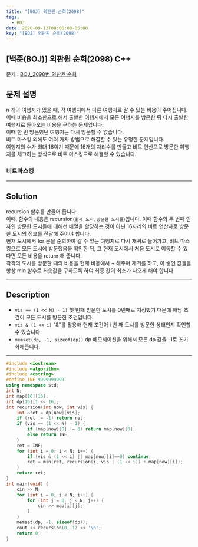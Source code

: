 ```yaml
---
title: "[BOJ] 외판원 순회(2098)"
tags:
  - BOJ
date: 2020-09-13T08:06:00-05:00
key: "[BOJ] 외판원 순회(2098)"
---
```


## [백준(BOJ)] 외판원 순회(2098) C++

<!--more-->

문제 : [BOJ_2098번 외판원 순회](https://www.acmicpc.net/problem/2098)<br>

## 문제 설명 

n 개의 여행지가 있을 때, 각 여행지에서 다른 여행지로 갈 수 있는 비용이 주어집니다.<br>
이때 비용을 최소한으로 해서 출발한 여행지에서 모든 여행지를 방문한 뒤 다시 출발한 여행지로 돌아오는 비용을 구하는 문제입니다.<br>
이때 한 번 방문했던 여행지는 다시 방문할 수 없습니다.<br>
비트 마스킹 외에도 여러 가지 방법으로 해결할 수 있는 유명한 문제입니다.<br>
여행지의 수가 최대 16이기 때문에 16개의 자리수를 만들고 비트 연산으로 방문한 여행지를 체크하는 방식으로 비트 마스킹으로 해결할 수 있습니다.<br>


### 비트마스킹

---

## Solution

recursion 함수를 만들어 줍니다.<br>
이때, 함수의 내용은 recursion(`현재 도시`, `방문한 도시들`)입니다.
이때 함수의 두 번째 인자인 방문한 도시들에 대해선 배열을 할당하는 것이 아닌 16자리의 비트 연산자로 방문한 도시의 정보를 전달해 주어야 합니다.<br>
현재 도시에서 for 문을 순회하여 갈 수 있는 여행지로 다시 재귀로 들어가고, 비트 마스킹으로 모든 도시에 방문했음을 확인한 뒤, 그 현재 도시에서 처음 도시로 이동할 수 있다면 모든 비용을 return 해 줍니다.<br>
각각의 도시를 방문할 때의 비용을 현재 비용에서 + 해주며 재귀를 하고, 이 쌓인 값들을 항상 min 함수로 최솟값을 구하도록 하여 최종 값이 최소가 나오게 해야 합니다.<br>

---

## Description

- `vis == (1 << N) - 1)` 첫 번째 방문한 도시를 0번째로 지정했기 때문에 해당 조건이 모든 도시를 방문한 조건입니다.
- `vis & (1 << i)` "&"를 활용해 현재 조건이 i 번 째 도시를 방문한 상태인지 확인할 수 있습니다.
- `memset(dp, -1, sizeof(dp))` dp 메모제이션을 위해서 모든 dp 값을 -1로 초기화해줍니다.

---

```cpp
#include <iostream>
#include <algorithm>
#include <cstring>
#define INF 9999999999
using namespace std;
int N;
int map[16][16];
int dp[16][1 << 16];
int recursion(int now, int vis) {
	int &ret = dp[now][vis];
	if (ret != -1) return ret;
	if (vis == (1 << N) - 1) {
		if (map[now][0] != 0) return map[now][0];
		else return INF;
	}
	ret = INF;
	for (int i = 0; i < N; i++) {
		if (vis & (1 << i) || map[now][i]==0) continue;
		ret = min(ret, recursion(i, vis | (1 << i)) + map[now][i]);
	}
	return ret;
}
int main(void) {
	cin >> N;
	for (int i = 0; i < N; i++) {
		for (int j = 0; j < N; j++) {
			cin >> map[i][j];
		}
	}
	memset(dp, -1, sizeof(dp));
	cout << recursion(0, 1) << '\n';
	return 0;
} 
```

